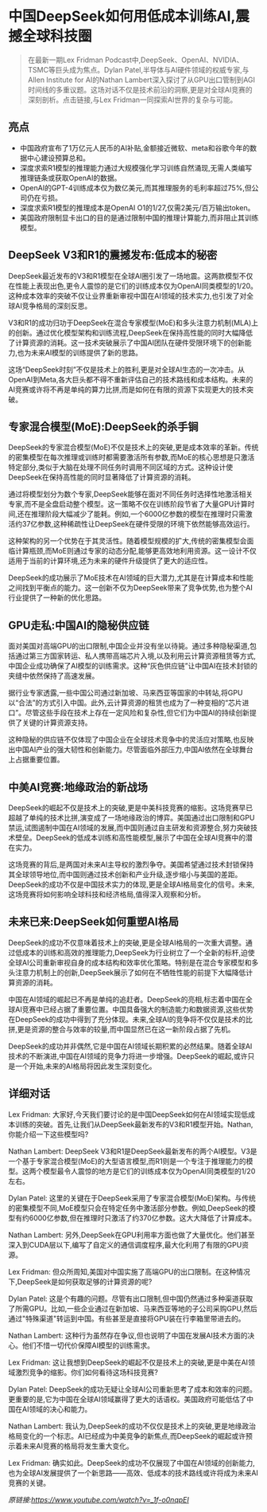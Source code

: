 # 中国DeepSeek如何用低成本训练AI,震撼全球科技圈

>在最新一期Lex Fridman Podcast中,DeepSeek、OpenAI、NVIDIA、TSMC等巨头成为焦点。Dylan Patel,半导体与AI硬件领域的权威专家,与Allen Institute for AI的Nathan Lambert深入探讨了从GPU出口管制到AGI时间线的多重议题。这场对话不仅是技术前沿的洞察,更是对全球AI竞赛的深刻剖析。点击链接,与Lex Fridman一同探索AI世界的复杂与可能。

## 亮点
- 中国政府宣布了1万亿元人民币的AI补贴,金额接近微软、meta和谷歌今年的数据中心建设预算总和。  
- 深度求索R1模型的推理能力通过大规模强化学习训练自然涌现,无需人类编写推理链条或获取OpenAI的数据。  
- OpenAI的GPT-4训练成本仅为数亿美元,而其推理服务的毛利率超过75%,但公司仍在亏损。  
- 深度求索R1模型的推理成本是OpenAI O1的1/27,仅需2美元/百万输出token。  
- 美国政府限制显卡出口的目的是通过限制中国的推理计算能力,而非阻止其训练模型。

## DeepSeek V3和R1的震撼发布:低成本的秘密
DeepSeek最近发布的V3和R1模型在全球AI圈引发了一场地震。这两款模型不仅在性能上表现出色,更令人震惊的是它们的训练成本仅为OpenAI同类模型的1/20。这种成本效率的突破不仅让业界重新审视中国在AI领域的技术实力,也引发了对全球AI竞争格局的深刻反思。

V3和R1的成功归功于DeepSeek在混合专家模型(MoE)和多头注意力机制(MLA)上的创新。通过优化模型架构和训练流程,DeepSeek在保持高性能的同时大幅降低了计算资源的消耗。这一技术突破展示了中国AI团队在硬件受限环境下的创新能力,也为未来AI模型的训练提供了新的思路。

这场“DeepSeek时刻”不仅是技术上的胜利,更是对全球AI生态的一次冲击。从OpenAI到Meta,各大巨头都不得不重新评估自己的技术路线和成本结构。未来的AI竞赛或许将不再是单纯的算力比拼,而是如何在有限的资源下实现更大的技术突破。

## 专家混合模型(MoE):DeepSeek的杀手锏
DeepSeek的专家混合模型(MoE)不仅是技术上的突破,更是成本效率的革新。传统的密集模型在每次推理或训练时都需要激活所有参数,而MoE的核心思想是只激活特定部分,类似于大脑在处理不同任务时调用不同区域的方式。这种设计使DeepSeek在保持高性能的同时显著降低了计算资源的消耗。

通过将模型划分为数个专家,DeepSeek能够在面对不同任务时选择性地激活相关专家,而不是全盘启动整个模型。这一策略不仅在训练阶段节省了大量GPU计算时间,还在推理阶段大幅减少了能耗。例如,一个6000亿参数的模型在推理时只需激活约37亿参数,这种稀疏性让DeepSeek在硬件受限的环境下依然能够高效运行。

这种架构的另一个优势在于其灵活性。随着模型规模的扩大,传统的密集模型会面临计算瓶颈,而MoE则通过专家的动态分配,能够更高效地利用资源。这一设计不仅适用于当前的计算环境,还为未来的硬件升级提供了更大的适应性。

DeepSeek的成功展示了MoE技术在AI领域的巨大潜力,尤其是在计算成本和性能之间找到平衡点的能力。这一创新不仅为DeepSeek带来了竞争优势,也为整个AI行业提供了一种新的优化思路。

## GPU走私:中国AI的隐秘供应链
面对美国对高端GPU的出口限制,中国企业并没有坐以待毙。通过多种隐秘渠道,包括通过第三方国家转运、私人携带高端芯片入境,以及利用云计算资源租赁等方式,中国企业成功确保了AI模型的训练需求。这种“灰色供应链”让中国AI在技术封锁的夹缝中依然保持了高速发展。

据行业专家透露,一些中国公司通过新加坡、马来西亚等国家的中转站,将GPU以“合法”的方式引入中国。此外,云计算资源的租赁也成为了一种变相的“芯片进口”。尽管这些手段在技术上存在一定风险和复杂性,但它们为中国AI的持续创新提供了关键的计算资源支持。

这种隐秘的供应链不仅体现了中国企业在全球技术竞争中的灵活应对策略,也反映出中国AI产业的强大韧性和创新能力。尽管面临外部压力,中国AI依然在全球舞台上占据重要位置。

## 中美AI竞赛:地缘政治的新战场
DeepSeek的崛起不仅是技术上的突破,更是中美科技竞赛的缩影。这场竞赛早已超越了单纯的技术比拼,演变成了一场地缘政治的博弈。美国通过出口限制和GPU禁运,试图遏制中国在AI领域的发展,而中国则通过自主研发和资源整合,努力突破技术壁垒。DeepSeek的低成本训练和高性能模型,展示了中国在全球AI竞赛中的潜在实力。

这场竞赛的背后,是两国对未来AI主导权的激烈争夺。美国希望通过技术封锁保持其全球领导地位,而中国则通过技术创新和产业升级,逐步缩小与美国的差距。DeepSeek的成功不仅是中国技术实力的体现,更是全球AI格局变化的信号。未来,这场竞赛将如何影响全球科技和经济格局,值得深入观察和分析。

## 未来已来:DeepSeek如何重塑AI格局
DeepSeek的成功不仅意味着技术上的突破,更是全球AI格局的一次重大调整。通过低成本的训练和高效的推理能力,DeepSeek为行业树立了一个全新的标杆,迫使全球AI公司重新审视自身的成本结构和效率优化策略。特别是在混合专家模型和多头注意力机制上的创新,DeepSeek展示了如何在不牺牲性能的前提下大幅降低计算资源的消耗。

中国在AI领域的崛起已不再是单纯的追赶者。DeepSeek的亮相,标志着中国在全球AI竞赛中已经占据了重要位置。中国具备强大的制造能力和数据资源,这些优势在DeepSeek的成功中得到了充分体现。未来,全球AI的竞争将不仅仅是技术的比拼,更是资源的整合与效率的较量,而中国显然已在这一新阶段占据了先机。

DeepSeek的成功并非偶然,它是中国在AI领域长期积累的必然结果。随着全球AI技术的不断演进,中国在AI领域的竞争力将进一步增强。DeepSeek的崛起,或许只是一个开始,未来的AI格局将因此发生深刻变化。

## 详细对话
Lex Fridman: 大家好,今天我们要讨论的是中国DeepSeek如何在AI领域实现低成本训练的突破。首先,让我们从DeepSeek最新发布的V3和R1模型开始。Nathan,你能介绍一下这些模型吗?

Nathan Lambert: DeepSeek V3和R1是DeepSeek最新发布的两个AI模型。V3是一个基于专家混合模型(MoE)的大型语言模型,而R1则是一个专注于推理能力的模型。这两个模型最令人震惊的地方是它们的训练成本仅为OpenAI同类模型的1/20左右。

Dylan Patel: 这里的关键在于DeepSeek采用了专家混合模型(MoE)架构。与传统的密集模型不同,MoE模型只会在特定任务中激活部分参数。例如,DeepSeek的模型有约6000亿参数,但在推理时只激活了约370亿参数。这大大降低了计算成本。

Nathan Lambert: 另外,DeepSeek在GPU利用率方面也做了大量优化。他们甚至深入到CUDA层以下,编写了自定义的通信调度程序,最大化利用了有限的GPU资源。

Lex Fridman: 但众所周知,美国对中国实施了高端GPU的出口限制。在这种情况下,DeepSeek是如何获取足够的计算资源的呢?

Dylan Patel: 这是个有趣的问题。尽管有出口限制,但中国仍然通过多种渠道获取了所需GPU。比如,一些企业通过在新加坡、马来西亚等地的子公司采购GPU,然后通过"特殊渠道"转运到中国。有些甚至是直接将GPU装在行李箱里带进去的。

Nathan Lambert: 这种行为虽然存在争议,但也说明了中国在发展AI技术方面的决心。他们不惜一切代价保障AI模型的训练需求。

Lex Fridman: 这让我想到DeepSeek的崛起不仅是技术上的突破,更是中美在AI领域激烈竞争的缩影。你们如何看待这场科技竞赛?

Dylan Patel: DeepSeek的成功无疑让全球AI公司重新思考了成本和效率的问题。更重要的是,它为中国在全球AI领域赢得了更大的话语权。美国政府可能低估了中国在AI领域的决心和能力。

Nathan Lambert: 我认为,DeepSeek的成功不仅仅是技术上的突破,更是地缘政治格局变化的一个标志。AI已经成为中美竞争的新焦点,而DeepSeek的崛起或许预示着未来AI竞赛的格局将发生重大变化。

Lex Fridman: 确实如此。DeepSeek的成功不仅展现了中国在AI领域的创新能力,也为全球AI发展提供了一个新思路——高效、低成本的技术路线或许将成为未来AI竞赛的关键。

_原链接:https://www.youtube.com/watch?v=_1f-o0nqpEI_